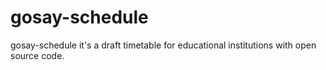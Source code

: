 # gosay-schedule
gosay-schedule it's a draft timetable for educational institutions with open source code.
